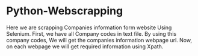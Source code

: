 # Python-Webscrapping
  Here we are scrapping Companies information form website Using Selenium.
First, we have all Company codes in text file. By using this company codes, We will get the companies information webpage url.
Now, on each webpage we will get required information using Xpath.
